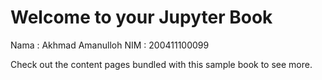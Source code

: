 # Welcome to your Jupyter Book

Nama : Akhmad Amanulloh
NIM : 200411100099

Check out the content pages bundled with this sample book to see more.

```{tableofcontents}
```
